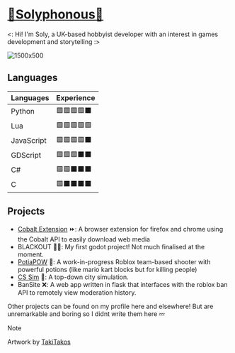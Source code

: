 # [🌟Solyphonous🌠](https://solyphonous.carrd.co/)
<: Hi! I'm Soly, a UK-based hobbyist developer with an interest in games development and storytelling :>

![1500x500](https://github.com/user-attachments/assets/4640c7e9-0db5-45e5-b90d-70267f0d29ed)


## Languages

| Languages  | Experience   |
| ---------- | ------------ |
| Python     | 🟩🟩🟩🟩⬛ |
| Lua        | 🟩🟩🟩🟩🟩 |
| JavaScript | 🟩🟩🟩🟩⬛ |
| GDScript   | 🟩🟩🟩⬛⬛ |
| C#         | 🟩🟩⬛⬛⬛ |
| C          | 🟩⬛⬛⬛⬛ |

## Projects

- [Cobalt Extension](https://github.com/Solyphonous/CobaltExtension) ⏩: A browser extension for firefox and chrome using the Cobalt API to easily download web media
- BLACKOUT 🕵️‍♀️: My first godot project! Not much finalised at the moment.
- [PotiaPOW](https://www.roblox.com/games/13590649521/PotiaPOW) 🧪: A work-in-progress Roblox team-based shooter with powerful potions (like mario kart blocks but for killing people)
- [CS Sim](https://www.roblox.com/games/15993713154/Computer-Sci-Simulatiooooooooon) 🏢: A top-down city simulation.
- BanSite ❌: A web app written in flask that interfaces with the roblox ban API to remotely view moderation history.

Other projects can be found on my profile here and elsewhere! But are unremarkable and boring so I didnt write them here 💤

> [!NOTE]
> Artwork by [TakiTakos](https://x.com/TakiTakos)

